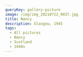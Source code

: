 ```yaml
---
queryKey: gallery-picture
image: /img/img_20210722_0037.jpg
title: Nancy
description: Glasgow, 1945
tags:
  - All pictures
  - Nancy
  - Scotland
  - 1940s
---
```

